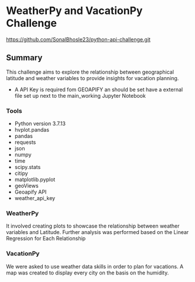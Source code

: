 # WeatherPy and VacationPy Challenge

https://github.com/SonalBhosle23/python-api-challenge.git

## Summary
This challenge aims to explore the relationship between geographical latitude and weather variables to provide insights for vacation planning. 


* A API Key is required fom GEOAPIFY an should be set have a external file set up next to the main_working Jupyter Notebook

### Tools

* Python version 3.7.13
* hvplot.pandas
* pandas
* requests
* json
* numpy
* time
* scipy.stats
* citipy
* matplotlib.pyplot
* geoViews
* Geoapify API
* weather_api_key

### WeatherPy
It involved creating plots to showcase the relationship between weather variables and Latitude.
Further analysis was performed based on the Linear Regression for Each Relationship 


### VacationPy
We were asked to use weather data skills in order to plan for vacations. A map was created to display every city on the basis on the humidity.






